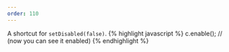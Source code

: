 ```yaml
---
order: 110
---
```

A shortcut for `setDisabled(false)`.
{% highlight javascript %}
c.enable(); // (now you can see it enabled)
{% endhighlight %}